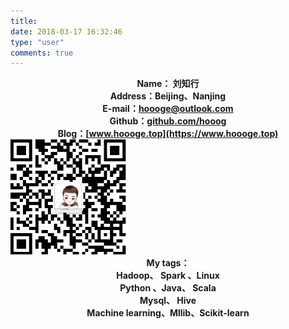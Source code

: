 ```yaml
---
title: 
date: 2018-03-17 16:32:46
type: "user"
comments: true
---
```

**<center>Name： 刘知行</center>**
**<center>Address：Beijing、Nanjing</center>**
**<center>E-mail：[hoooge@outlook.com](https://hoooge@outlook.com)</center>**
**<center>Github：[github.com/hooog](https://github.com/hooog)</center>**
**<center>Blog：[www.hoooge.top](https://www.hoooge.top)</center>**
![Alt text](/images/LHJ.png)
**<center>My tags：</center>**
**<center>Hadoop、 Spark 、Linux</center>**
**<center>Python 、Java、 Scala</center>**
**<center>Mysql、 Hive</center>**
**<center>Machine learning、Mllib、Scikit-learn</center>**


<!-- 2018年1月17，北京第一场春雪。

这是我来北京的第14天，学习BigData的日子每天重复而充实。说起为什么来北京，这真是个很长的故事。

2006年我以中学全校第一的成绩考上了省重点高中，大家都以为985，211在向我招手。然而结果差强人意，成了十足的网瘾少年，最长纪录连续在网吧通宵鏖战一个月，学费被败光的我不得已早入社会，辍学一年。

一年后找了个私立高中，开始读高三。这真是个奇葩的高中，临近高考，老师集体因学校拖欠工资而集体罢课，真是苦了我们这些嗷嗷待哺的孩子。最终以几十分的差距落榜本科，读了大专。

上了大学之后似乎就与网吧绝缘了，那里的味道很不喜欢，至今如此。

大一主修课C语言，我似乎很感兴趣，表现出了超强的学习力，也在省大学院校C语言比赛得过一次一等奖，一次二等奖。

那时，我身兼院学生会副主席，目光短浅的开始认为沟通能力、营销自己很重要。我以为不能过每天对着电脑的生活，我要过每天与不同人交流的生活。从此踏上了业务的路，从事与政企单位的对接工作，一撸就是五六年，蓦然回首，自己已不再少年。

逐渐开始明白：**Life is short！**有效的生命亦更是短暂。然而营销工作没有带给我与之相匹配的对成长的渴望，我发现自己该转变了。

选择放弃160K年薪投身大数据，也不是一时的心血来潮，勇气让我做出了正确的选择。2017年底开始在南京大学专升本，开始学习BD。

来到CDA大数据中心的第6天，在小组共同努力下，作为第八期新学员拿到了第七期老学员毕业答辩的第一名。这不值得炫耀但它更加坚定了我的信念，并告诉我：
“Hi man～ Good job！"
"Just follow your heart!”
"Keep thirsty!"
"Make yourself sincere!"

即使是毕业了找工作，我也会对面试官认真的回答我真实的经历。
关于目前的学历，本科毕业了我会继续考研。学历确实能代表一个人的学习能力，但学历低也并不能绝对代表学习能力也一定低。通过自发性的目的学习得到的，才是最真的东西。
世界上没有丑女，只有懒女。同样世界上没有学不会的东西，原因在于你是否愿意拿等价的时间去换取。时间才是你手里最有价值的东西。
**Life is short** -->






